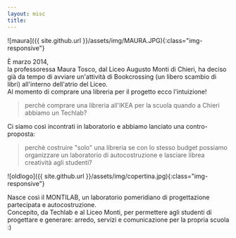 ```yaml
---
layout: misc
title:
---
```

![maura]({{ site.github.url }}/assets/img/MAURA.JPG){:class="img-responsive"}

È marzo 2014,<br>
la professoressa Maura Tosco, dal Liceo Augusto Monti di Chieri, ha deciso già da tempo di avviare un'attività di Bookcrossing (un libero scambio di libri) all'interno dell'atrio del Liceo.<br>
Al momento di comprare una libreria per il progetto ecco l'intuizione!
>perchè comprare una libreria all'IKEA per la scuola quando a Chieri abbiamo un Techlab?

Ci siamo così incontrati in laboratorio e abbiamo lanciato una contro-proposta:
>perchè costruire "solo" una libreria se con lo stesso budget possiamo organizzare un laboratorio di autocostruzione e lasciare librea creatività agli studenti?

![oldlogo]({{ site.github.url }}/assets/img/copertina.jpg){:class="img-responsive"}


Nasce così il MONTILAB, un laboratorio pomeridiano di progettazione partecipata e autocostruzione.<br>
Concepito, da Techlab e al Liceo Monti,
per permettere agli studenti di progettare e generare: arredo, servizi e comunicazione per la propria scuola :)
